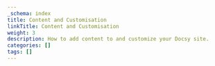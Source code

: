 ```yaml
---
_schema: index
title: Content and Customisation
linkTitle: Content and Customisation
weight: 3
description: How to add content to and customize your Docsy site.
categories: []
tags: []
---
```

